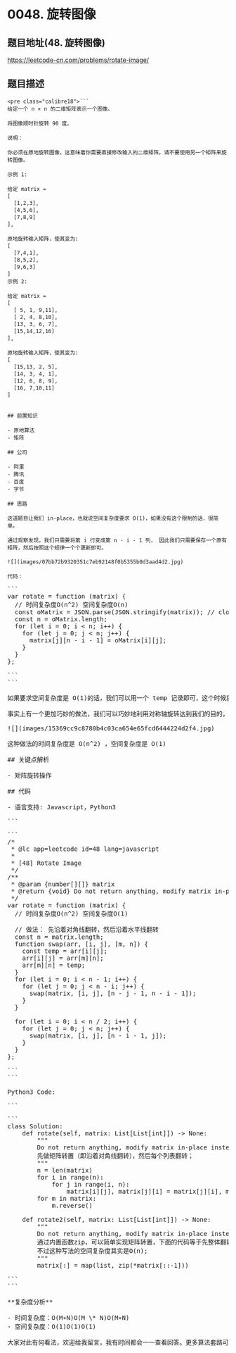 # 0048. 旋转图像

## 题目地址(48. 旋转图像)

<https://leetcode-cn.com/problems/rotate-image/>

## 题目描述

```
<pre class="calibre18">```
给定一个 n × n 的二维矩阵表示一个图像。

将图像顺时针旋转 90 度。

说明：

你必须在原地旋转图像，这意味着你需要直接修改输入的二维矩阵。请不要使用另一个矩阵来旋转图像。

示例 1:

给定 matrix = 
[
  [1,2,3],
  [4,5,6],
  [7,8,9]
],

原地旋转输入矩阵，使其变为:
[
  [7,4,1],
  [8,5,2],
  [9,6,3]
]
示例 2:

给定 matrix =
[
  [ 5, 1, 9,11],
  [ 2, 4, 8,10],
  [13, 3, 6, 7],
  [15,14,12,16]
], 

原地旋转输入矩阵，使其变为:
[
  [15,13, 2, 5],
  [14, 3, 4, 1],
  [12, 6, 8, 9],
  [16, 7,10,11]
]

```
```

## 前置知识

- 原地算法
- 矩阵

## 公司

- 阿里
- 腾讯
- 百度
- 字节

## 思路

这道题目让我们 in-place，也就说空间复杂度要求 O(1)，如果没有这个限制的话，很简单。

通过观察发现，我们只需要将第 i 行变成第 n - i - 1 列， 因此我们只需要保存一个原有矩阵，然后按照这个规律一个个更新即可。

![](images/07bb72b9320351c7eb92148f0b5355b0d3aad4d2.jpg)

代码：

```
<pre class="calibre18">```
<span class="hljs-keyword">var</span> rotate = <span class="hljs-function"><span class="hljs-keyword">function</span> (<span class="hljs-params">matrix</span>) </span>{
  <span class="hljs-title">// 时间复杂度O(n^2) 空间复杂度O(n)</span>
  <span class="hljs-keyword">const</span> oMatrix = <span class="hljs-params">JSON</span>.parse(<span class="hljs-params">JSON</span>.stringify(matrix)); <span class="hljs-title">// clone</span>
  <span class="hljs-keyword">const</span> n = oMatrix.length;
  <span class="hljs-keyword">for</span> (<span class="hljs-keyword">let</span> i = <span class="hljs-params">0</span>; i < n; i++) {
    <span class="hljs-keyword">for</span> (<span class="hljs-keyword">let</span> j = <span class="hljs-params">0</span>; j < n; j++) {
      matrix[j][n - i - <span class="hljs-params">1</span>] = oMatrix[i][j];
    }
  }
};

```
```

如果要求空间复杂度是 O(1)的话，我们可以用一个 temp 记录即可，这个时候就不能逐个遍历了。 比如遍历到 1 的时候，我们把 1 存到 temp，然后更新 1 的值为 7。 1 被换到了 3 的位置，我们再将 3 存到 temp，依次类推。 但是这种解法写起来比较麻烦，这里我就不写了。

事实上有一个更加巧妙的做法，我们可以巧妙地利用对称轴旋转达到我们的目的，如图，我们先进行一次以对角线为轴的翻转，然后 再进行一次以水平轴心线为轴的翻转即可。

![](images/15369cc9c8780b4c03ca654e65fcd6444224d2f4.jpg)

这种做法的时间复杂度是 O(n^2) ，空间复杂度是 O(1)

## 关键点解析

- 矩阵旋转操作

## 代码

- 语言支持: Javascript，Python3

```
<pre class="calibre18">```
<span class="hljs-title">/*
 * @lc app=leetcode id=48 lang=javascript
 *
 * [48] Rotate Image
 */</span>
<span class="hljs-title">/**
 * @param {number[][]} matrix
 * @return {void} Do not return anything, modify matrix in-place instead.
 */</span>
<span class="hljs-keyword">var</span> rotate = <span class="hljs-function"><span class="hljs-keyword">function</span> (<span class="hljs-params">matrix</span>) </span>{
  <span class="hljs-title">// 时间复杂度O(n^2) 空间复杂度O(1)</span>

  <span class="hljs-title">// 做法： 先沿着对角线翻转，然后沿着水平线翻转</span>
  <span class="hljs-keyword">const</span> n = matrix.length;
  <span class="hljs-function"><span class="hljs-keyword">function</span> <span class="hljs-title">swap</span>(<span class="hljs-params">arr, [i, j], [m, n]</span>) </span>{
    <span class="hljs-keyword">const</span> temp = arr[i][j];
    arr[i][j] = arr[m][n];
    arr[m][n] = temp;
  }
  <span class="hljs-keyword">for</span> (<span class="hljs-keyword">let</span> i = <span class="hljs-params">0</span>; i < n - <span class="hljs-params">1</span>; i++) {
    <span class="hljs-keyword">for</span> (<span class="hljs-keyword">let</span> j = <span class="hljs-params">0</span>; j < n - i; j++) {
      swap(matrix, [i, j], [n - j - <span class="hljs-params">1</span>, n - i - <span class="hljs-params">1</span>]);
    }
  }

  <span class="hljs-keyword">for</span> (<span class="hljs-keyword">let</span> i = <span class="hljs-params">0</span>; i < n / <span class="hljs-params">2</span>; i++) {
    <span class="hljs-keyword">for</span> (<span class="hljs-keyword">let</span> j = <span class="hljs-params">0</span>; j < n; j++) {
      swap(matrix, [i, j], [n - i - <span class="hljs-params">1</span>, j]);
    }
  }
};

```
```

Python3 Code:

```
<pre class="calibre18">```
<span class="hljs-class"><span class="hljs-keyword">class</span> <span class="hljs-title">Solution</span>:</span>
    <span class="hljs-function"><span class="hljs-keyword">def</span> <span class="hljs-title">rotate</span><span class="hljs-params">(self, matrix: List[List[int]])</span> -> <span class="hljs-keyword">None</span>:</span>
        <span class="hljs-string">"""
        Do not return anything, modify matrix in-place instead.
        先做矩阵转置（即沿着对角线翻转），然后每个列表翻转；
        """</span>
        n = len(matrix)
        <span class="hljs-keyword">for</span> i <span class="hljs-keyword">in</span> range(n):
            <span class="hljs-keyword">for</span> j <span class="hljs-keyword">in</span> range(i, n):
                matrix[i][j], matrix[j][i] = matrix[j][i], matrix[i][j]
        <span class="hljs-keyword">for</span> m <span class="hljs-keyword">in</span> matrix:
            m.reverse()

    <span class="hljs-function"><span class="hljs-keyword">def</span> <span class="hljs-title">rotate2</span><span class="hljs-params">(self, matrix: List[List[int]])</span> -> <span class="hljs-keyword">None</span>:</span>
        <span class="hljs-string">"""
        Do not return anything, modify matrix in-place instead.
        通过内置函数zip，可以简单实现矩阵转置，下面的代码等于先整体翻转，后转置；
        不过这种写法的空间复杂度其实是O(n);
        """</span>
        matrix[:] = map(list, zip(*matrix[::<span class="hljs-params">-1</span>]))

```
```

**复杂度分析**

- 时间复杂度：O(M∗N)O(M \* N)O(M∗N)
- 空间复杂度：O(1)O(1)O(1)

大家对此有何看法，欢迎给我留言，我有时间都会一一查看回答。更多算法套路可以访问我的 LeetCode 题解仓库：<https://github.com/azl397985856/leetcode> 。 目前已经 37K star 啦。 大家也可以关注我的公众号《力扣加加》带你啃下算法这块硬骨头。 ![](images/6544564e577c3c2404c48edb29af7e19eb1c2cb9.jpg)